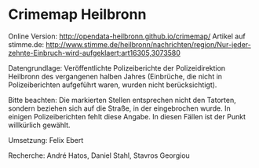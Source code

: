 Crimemap Heilbronn
=======================

Online Version: http://opendata-heilbronn.github.io/crimemap/
Artikel auf stimme.de: http://www.stimme.de/heilbronn/nachrichten/region/Nur-jeder-zehnte-Einbruch-wird-aufgeklaert;art16305,3073580


Datengrundlage: Veröffentlichte Polizeiberichte der Polizeidirektion Heilbronn des vergangenen halben Jahres (Einbrüche, die nicht in Polizeiberichten aufgeführt waren, wurden nicht berücksichtigt).

Bitte beachten: Die markierten Stellen entsprechen nicht den Tatorten, sondern beziehen sich auf die Straße, in der eingebrochen wurde. In einigen Polizeiberichten fehlt diese Angabe. In diesen Fällen ist der Punkt willkürlich gewählt.

Umsetzung: Felix Ebert

Recherche: André Hatos, Daniel Stahl, Stavros Georgiou